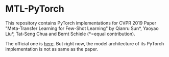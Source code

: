 # MTL-PyTorch

This repository contains PyTorch implementations for CVPR 2019 Paper "Meta-Transfer Learning for Few-Shot Learning" by Qianru Sun*, Yaoyao Liu*, Tat-Seng Chua and Bernt Schiele (*=equal contribution).

The official one is [here](https://github.com/yaoyao-liu/meta-transfer-learning). But right now, the model architecture of its PyTorch implementation is not as same as the paper.

